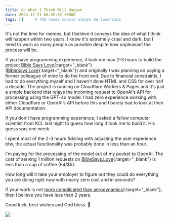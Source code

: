 ```yaml
---
title: On What I Think Will Happen
date: 2024-12-21 06:32:52 +0000
tags: []     # TAG names should always be lowercase
---
```


It's not the time for memes, but I believe it conveys the idea of what I think will happen within two years. I know it's extremely cruel and dark, but I need to warn as many people as possible despite how unpleasant the process will be.

If you have programming experience, it took me max 2-3 hours to build the project [Bible Says Love](../on-cheating-bible-says-love){:target="_blank"} ([BibleSays.Love](https://biblesays.love){:target="_blank"}) and originally I was planning on paying a former colleague of mine to do the front end. Due to financial constraints, I had to do everything myself and I haven't done HTML and CSS for over half a decade. The project is running on Cloudflare Workers & Pages and it's just a simple backend that relays the incoming request to OpenAI’s API for processing using the GPT-4o model. I had zero experience working with either Cloudflare or OpenAI’s API before this and I barely had to look at their API documentation.

If you don't have programming experience, I asked a fellow computer scientist from KCL last night to guess how long it took me to build it. His guess was one week.

I spent most of the 2-3 hours fiddling with adjusting the user experience btw, the actual functionality was probably done in less than an hour.

I'm paying for the processing of the model out of my pocket to OpenAI. The cost of serving 1 million requests on [BibleSays.Love](https://biblesays.love){:target="_blank"} is less than a cup of coffee (£4/$5).

How long will it take your employer to figure out they could do everything you are doing right now with nearly zero cost and in seconds?

If your work is not [more complicated than aerodynamics](../on-aerodynamics){:target="_blank"}, then I believe you have less than 2 years.

Good luck, best wishes and God bless. 🙏

![](/445c6ba61ac2654a805a4c358a0603aa.jpeg)